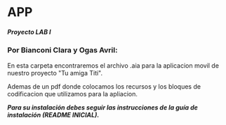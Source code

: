 # APP
##### Proyecto LAB I 
### Por Bianconi Clara y Ogas Avril:
En esta carpeta encontraremos el archivo .aia para la aplicacion movil de nuestro proyecto "Tu amiga Titi".

Ademas de un pdf donde colocamos los recursos y los bloques de codificacion que utilizamos para la apliacion.

***Para su instalación debes seguir las instrucciones de la guía de instalación (README INICIAL).***
